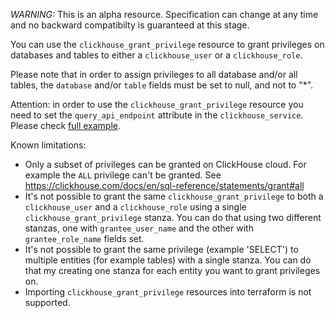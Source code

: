 *WARNING:* This is an alpha resource. Specification can change at any time and no backward compatibilty is guaranteed at this stage.

You can use the `clickhouse_grant_privilege` resource to grant privileges on databases and tables to either a `clickhouse_user` or a `clickhouse_role`.

Please note that in order to assign privileges to all database and/or all tables, the `database` and/or `table` fields must be set to null, and not to "*".

Attention: in order to use the `clickhouse_grant_privilege` resource you need to set the `query_api_endpoint` attribute in the `clickhouse_service`.
Please check [full example](https://github.com/ClickHouse/terraform-provider-clickhouse/blob/main/examples/rbac/main.tf).

Known limitations:

- Only a subset of privileges can be granted on ClickHouse cloud. For example the `ALL` privilege can't be granted. See https://clickhouse.com/docs/en/sql-reference/statements/grant#all
- It's not possible to grant the same `clickhouse_grant_privilege` to both a `clickhouse_user` and a `clickhouse_role` using a single `clickhouse_grant_privilege` stanza. You can do that using two different stanzas, one with `grantee_user_name` and the other with `grantee_role_name` fields set.
- It's not possible to grant the same privilege (example 'SELECT') to multiple entities (for example tables) with a single stanza. You can do that my creating one stanza for each entity you want to grant privileges on.
- Importing `clickhouse_grant_privilege` resources into terraform is not supported.
